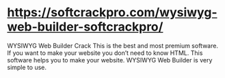 # https://softcrackpro.com/wysiwyg-web-builder-softcrackpro/
WYSIWYG Web Builder Crack This is the best and most premium software. If you want to make your website you don’t need to know HTML. This software helps you to make your website. WYSIWYG Web Builder is very simple to use. 
